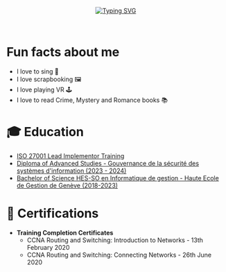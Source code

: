 <div align="center">
  
[![Typing SVG](https://readme-typing-svg.demolab.com?font=Fira+Code&pause=1000&color=F75DE4&center=true&vCenter=true&multiline=true&width=435&lines=Hello%2C+I'm+cuddlebugz+!;Welcome+to+my+GitHub+Page+%3A)](https://git.io/typing-svg)

</br>

</div>

<H1>Fun facts about me</H1>

- I love to sing 🎤
- I love scrapbooking 🖼️
- I love playing VR 🕹️
- I love to read Crime, Mystery and Romance books 📚



<h1>🎓 Education</h1>

- [ISO 27001 Lead Implementor Training](https://www.abileneacademy.ch/en/courses/category-information-security/3)
- [Diploma of Advanced Studies - Gouvernance de la sécurité des systèmes d'information (2023 - 2024)](https://www.hesge.ch/heg/formations/formation-continue/formations-diplomantes/diploma-advanced-studies-das/gouvernance-securite-des-systemes-information#apercu-de-la-formation)
- [Bachelor of Science HES-SO en Informatique de gestion - Haute Ecole de Gestion de Genève (2018-2023)</b>](https://www.hesge.ch/heg/formations/bachelors/informatique-gestion#apercu-de-la-formation)

<h1>📜 Certifications</h1>
  
- <b>Training Completion Certificates</b>
  - CCNA Routing and Switching: Introduction to Networks - 13th February 2020
  - CCNA Routing and Switching: Connecting Networks - 26th June 2020



